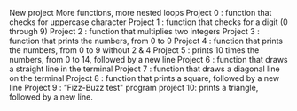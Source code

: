 New project More functions, more nested loops
Project 0 : function that checks for uppercase character
Project 1 : function that checks for a digit (0 through 9)
Project 2 : function that multiplies two integers
Project 3 : function that prints the numbers, from 0 to 9
Project 4 : function that prints the numbers, from 0 to 9 without 2 & 4
Project 5 : prints 10 times the numbers, from 0 to 14, followed by a new line
Project 6 : function that draws a straight line in the terminal
Project 7 : function that draws a diagonal line on the terminal
Project 8 : function that prints a square, followed by a new line
Project 9 : “Fizz-Buzz test" program
project 10: prints a triangle, followed by a new line.
